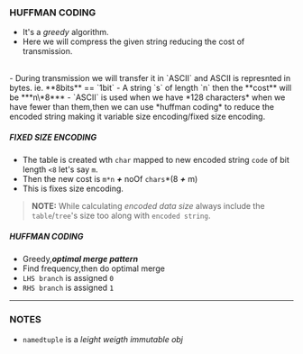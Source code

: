 ### HUFFMAN CODING
- It's a *greedy* algorithm.
- Here we will compress the given string reducing the cost of transmission.
<br>
- During transmission we will transfer it in  `ASCII` and ASCII is represnted in  bytes. ie. **8bits** == `1bit`
- A string `s` of length `n` then the **cost** will be ***n\*8***
- `ASCII` is used when we have *128 characters* when we have fewer than them,then we can use *huffman coding* to reduce the encoded string making it variable size encoding/fixed size encoding.
<br>

##### FIXED SIZE ENCODING
- The table is created wth `char` mapped to new encoded string `code` of bit length `<8` let's say `m`.
- Then the new cost is `m*n` ***+***
    noOf `chars`\*(8 ***+*** m)
- This is fixes size encoding.
> **NOTE:** While calculating *encoded data size* always include the `table`/`tree`'s size too along with `encoded string`.
##### HUFFMAN CODING
- Greedy,***optimal merge pattern***
- Find frequency,then do optimal merge
- `LHS branch` is assigned `0`
- `RHS branch` is assigned `1`
---

### NOTES
- `namedtuple` is a *leight weigth immutable obj*